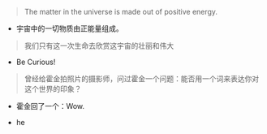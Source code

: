 > The matter in the universe is made out of positive energy.

- 宇宙中的一切物质由正能量组成。

> 我们只有这一次生命去欣赏这宇宙的壮丽和伟大

- Be Curious!

> 曾经给霍金拍照片的摄影师，问过霍金一个问题：能否用一个词来表达你对这个世界的印象？

- 霍金回了一个：Wow.

- he
